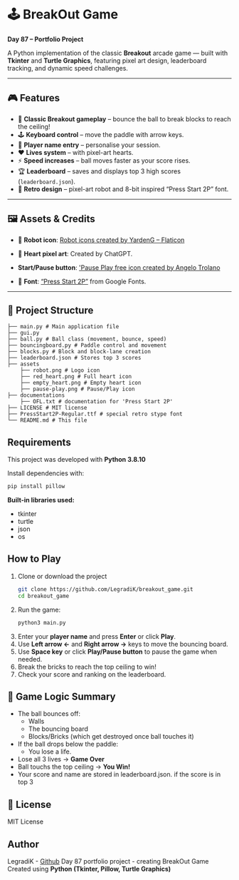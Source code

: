 # 🕹️ BreakOut Game

**Day 87 – Portfolio Project**

A Python implementation of the classic **Breakout** arcade game — built with **Tkinter** and **Turtle Graphics**, featuring pixel art design, leaderboard tracking, and dynamic speed challenges.

---

## 🎮 Features

- 🧱 **Classic Breakout gameplay** – bounce the ball to break blocks to reach the ceiling!
- 🕹️ **Keyboard control** – move the paddle with arrow keys.
- 🧍 **Player name entry** – personalise your session.
- ❤️ **Lives system** – with pixel-art hearts.
- ⚡ **Speed increases** – ball moves faster as your score rises.
- 🏆 **Leaderboard** – saves and displays top 3 high scores (`leaderboard.json`).
- 👾 **Retro design** – pixel-art robot and 8-bit inspired “Press Start 2P” font.

---

## 🖼️ Assets & Credits

- 🤖 **Robot icon**:
  [Robot icons created by YardenG – Flaticon](https://www.flaticon.com/free-icon/robot_8254111?term=robot&page=2&position=88&origin=search&related_id=8254111)

- 🧡 **Heart pixel art**:
  Created by ChatGPT.

- **Start/Pause button**:
  ['Pause Play free icon created by Angelo Trolano](https://www.flaticon.com/free-icon/pause-play_5725942?term=pause&page=1&position=23&origin=search&related_id=5725942)

- 🎨 **Font**:
  [“Press Start 2P”](https://fonts.google.com/specimen/Press+Start+2P) from Google Fonts.


---

## 🧩 Project Structure
``` breakout_game/
├── main.py # Main application file
├── gui.py
├── ball.py # Ball class (movement, bounce, speed)
├── bouncingboard.py # Paddle control and movement
├── blocks.py # Block and block-lane creation
├── leaderboard.json # Stores top 3 scores
├── assets
    ├── robot.png # Logo icon
    ├── red_heart.png # Full heart icon
    ├── empty_heart.png # Empty heart icon
    ├── pause-play.png # Pause/Play icon
├── documentations
    ├── OFL.txt # documentation for 'Press Start 2P'
├── LICENSE # MIT license
├── PressStart2P-Regular.ttf # special retro stype font
└── README.md # This file
```

## Requirements
This project was developed with **Python 3.8.10**

Install dependencies with:
``` bash
pip install pillow
```
**Built-in libraries used:**
- tkinter
- turtle
- json
- os

## How to Play
1. Clone or download the project
   ``` bash
   git clone https://github.com/LegradiK/breakout_game.git
   cd breakout_game
   ```
2. Run the game:
   ``` bash
   python3 main.py
3. Enter your **player name** and press **Enter** or click **Play**.
4. Use **Left arrow ←** and **Right arrow →** keys to move the bouncing board.
5. Use **Space key** or click **Play/Pause button** to pause the game when needed.
6. Break the bricks to reach the top ceiling to win!
7. Check your score and ranking on the leaderboard.

## 🧠 Game Logic Summary

- The ball bounces off:
  - Walls
  - The bouncing board
  - Blocks/Bricks (which get destroyed once ball touches it)
- If the ball drops below the paddle:
  - You lose a life.
- Lose all 3 lives → **Game Over**
- Ball touchs the top ceiling → **You Win!**
- Your score and name are stored in leaderboard.json. if the score is in top 3

## 📜 License
MIT License

## Author
LegradiK - [Github](https://github.com/LegradiK)
Day 87 portfolio project - creating BreakOut Game
Created using **Python (Tkinter, Pillow, Turtle Graphics)**


